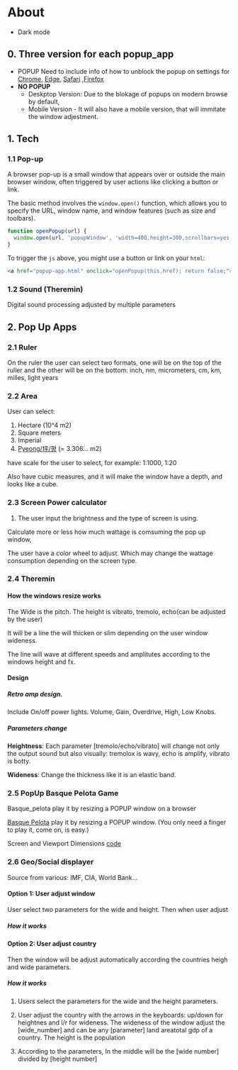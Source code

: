# About

- Dark mode

## 0. Three version for each popup_app

- POPUP
    Need to include info of how to unblock the popup on settings for [Chrome](), [Edge](), [Safari]() ,[Firefox]()
- **NO POPUP**
    - Deskptop  Version: Due to the blokage of popups on modern browse by default,
    - Mobile Version - It will also have a mobile version, that will immitate the window adjestment.


## 1. Tech

### 1.1 Pop-up

A browser pop-up is a small window that appears over or outside the main browser window, often triggered by user actions like clicking a button or link.

The basic method involves the `window.open()` function, which allows you to specify the URL, window name, and window features (such as size and toolbars).

```js
function openPopup(url) {
  window.open(url, 'popupWindow', 'width=400,height=300,scrollbars=yes,resizable=yes');
}
```

To trigger the `js` above, you might use a button or link on your `html`:
```html
<a href="popup-app.html" onclick="openPopup(this.href); return false;">Open Pop Up App</a>
```

### 1.2 Sound (Theremin)

Digital sound processing adjusted by multiple parameters

## 2. Pop Up Apps

### 2.1 Ruler

On the ruler the user can select two formats, one will be on the top of the ruller and the other will be on the bottom:
inch, nm, micrometers, cm, km, milles, light years

### 2.2 Area

User can select:
1. Hectare (10^4 m2)
1. Square meters
1. Imperial
1. [Pyeong/坪/평](https://en.wikipedia.org/wiki/Pyeong) (= 3.306... m2)

have scale for the user to select, for example: 1:1000, 1:20

Also have cubic measures, and it will make the window have a depth, and looks like a cube.

### 2.3 Screen Power calculator

1. The user input the brightness and the type of screen is using.

Calculate more or less how much wattage is comsuming the pop up window,

The user have a color wheel to adjust. Which may change the wattage consumption depending on the screen type.

### 2.4 Theremin

#### How the windows resize works

The Wide is the pitch. The height is vibrato, tremolo, echo(can be adjusted by the user)

It will be a line the will thicken or slim depending on the user window wideness.

The line will wave at different speeds and amplitutes according to the windows height and fx.

#### Design

##### Retro amp design.

Include On/off power lights. Volume, Gain, Overdrive, High, Low Knobs.

##### Parameters change

**Heightness**: Each parameter [tremolo/echo/vibrato] will change not only the output sound but also visually: tremolox is wavy, echo is amplify, vibrato is botty.

**Wideness**: Change the thickness like it is an elastic band.

### 2.5 PopUp Basque Pelota Game

Basque_pelota  play it by resizing a POPUP window on a browser

[Basque Pelota](https://en.wikipedia.org/wiki/Basque_pelota)  play it by resizing a POPUP window.
(You only need a finger to play it, come on, is easy.)

Screen and Viewport Dimensions [code](https://codepen.io/dudleystorey/pen/pRqyoQ)

### 2.6 Geo/Social displayer

Source from various: IMF, CIA, World Bank...

#### Option 1: User adjust window

User select two parameters for the wide and height.
Then when user adjust

##### How it works

#### Option 2: User adjust country

Then the window will be adjust automatically according the countries heigh and wide parameters.

##### How it works

1. Users select the parameters for the wide and the height parameters.

2. User adjust the country with the arrows in the keyboards: up/down for heightnes and l/r for wideness. The wideness of the window adjust the [wide_number] and can be any [parameter] land areatotal gdp of a country.
The height is the population

3. According to the parameters, In the middle will be the [wide number] divided by [height number]
